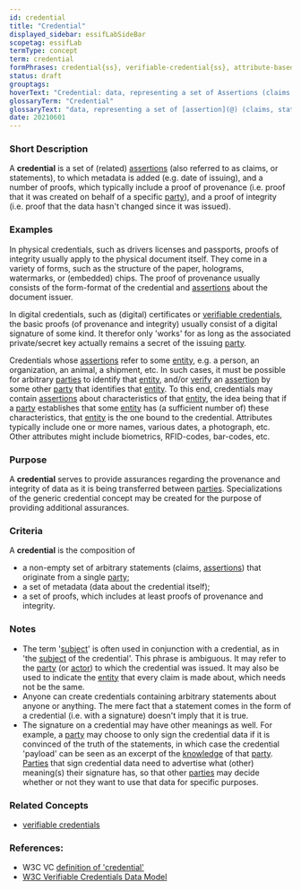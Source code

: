 ```yaml
---
id: credential
title: "Credential"
displayed_sidebar: essifLabSideBar
scopetag: essifLab
termType: concept
term: credential
formPhrases: credential{ss}, verifiable-credential{ss}, attribute-based-credential{ss}
status: draft
grouptags:
hoverText: "Credential: data, representing a set of Assertions (claims, statements), authored and signed by, or on behalf of, a specific Party."
glossaryTerm: "Credential"
glossaryText: "data, representing a set of [assertion](@) (claims, statements), authored and signed by, or on behalf of, a specific [party](@)."
date: 20210601
---
```


### Short Description

A **credential** is a set of (related) [assertions](@) (also referred to as claims, or statements), to which metadata is added (e.g. date of issuing), and a number of proofs, which typically include a  proof of provenance (i.e. proof that it was created on behalf of a specific [party](@)), and a proof of integrity (i.e. proof that the data hasn't changed since it was issued).

### Examples

In physical credentials, such as drivers licenses and passports, proofs of integrity usually apply to the physical document itself. They come in a variety of forms, such as the structure of the paper, holograms, watermarks, or (embedded) chips. The proof of provenance usually consists of the form-format of the credential and [assertions](@) about the document issuer.

In digital credentials, such as (digital) certificates or [verifiable credentials](https://www.w3.org/TR/vc-data-model/#dfn-verifiable-credentials), the basic proofs (of provenance and integrity) usually consist of a digital signature of some kind. It therefor only 'works' for as long as the associated private/secret key actually remains a secret of the issuing [party](@).

Credentials whose [assertions](@) refer to some [entity](@), e.g. a person, an organization, an animal, a shipment, etc. In such cases, it must be possible for arbitrary [parties](@) to identify that [entity](@), and/or [verify](@) an [assertion](@) by some other [party](@) that identifies that [entity](@). To this end, credentials may contain [assertions](@) about characteristics of that [entity](@), the idea being that if a [party](@) establishes that some [entity](@) has (a sufficient number of) these characteristics, that [entity](@) is the one bound to the credential. Attributes typically include one or more names, various dates, a photograph, etc. Other attributes might include biometrics, RFID-codes, bar-codes, etc.

### Purpose

A **credential** serves to provide assurances regarding the provenance and integrity of data as it is being transferred between [parties](@). Specializations of the generic credential concept may be created for the purpose of providing additional assurances.

### Criteria

A **credential** is the composition of
- a non-empty set of arbitrary statements (claims, [assertions](@)) that originate from a single [party](@);
- a set of metadata (data about the credential itself);
- a set of proofs, which includes at least proofs of provenance and integrity.

### Notes

- The term '[subject](@)' is often used in conjunction with a credential, as in 'the [subject](@) of the credential'. This phrase is ambiguous. It may refer to the [party](@) (or [actor](@)) to which the credential was issued. It may also be used to indicate the [entity](@) that every claim is made about, which needs not be the same.
- Anyone can create credentials containing arbitrary statements about anyone or anything. The mere fact that a statement comes in the form of a credential (i.e. with a signature) doesn't imply that it is true.
- The signature on a credential may have other meanings as well. For example, a [party](@) may choose to only sign the credential data if it is convinced of the truth of the statements, in which case the credential 'payload' can be seen as an excerpt of the [knowledge](@) of that [party](@). [Parties](@) that sign credential data need to advertise what (other) meaning(s) their signature has, so that other [parties](@) may decide whether or not they want to use that data for specific purposes.
### Related Concepts

- [verifiable credentials](https://www.w3.org/TR/vc-data-model/#dfn-verifiable-credentials)

### References:

- W3C VC [definition of 'credential'](https://www.w3.org/TR/vc-data-model/#dfn-credential)
- [W3C Verifiable Credentials Data Model](https://www.w3.org/TR/vc-data-model/)
